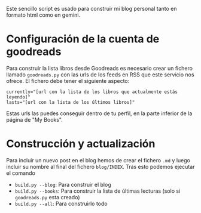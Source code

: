 
Este sencillo script es usado para construir mi blog personal tanto en formato
html como en gemini.

# Configuración de la cuenta de goodreads

Para construir la lista libros desde Goodreads es necesario crear un fichero
llamado `goodreads.py` con las urls de los feeds en RSS que este servicio nos
ofrece. El fichero debe tener el siguiente aspecto:

```
currently="[url con la lista de los libros que actualmente estás leyendo]"
lasts="[url con la lista de los últimos libros]"
```

Estas urls las puedes conseguir dentro de tu perfil, en la parte inferior de la
página de "My Books". 

# Construcción y actualización

Para incluir un nuevo post en el blog hemos de crear el fichero `.md` y luego
incluir su nombre al final del fichero `blog/INDEX`. Tras esto podemos ejecutar
el comando 

- `build.py --blog`: Para construir el blog
- `build.py --books`: Para construir la lista de últimas lecturas (solo si
  `goodreads.py` esta creado)
- `build.py --all`: Para construirlo todo

